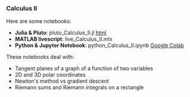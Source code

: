 ### Calculus II

Here are some notebooks: 
- **Julia & Pluto**: pluto_Calculus_II.jl  [html](https://fiomfd.github.io/ATCM2025/pluto_Calculus_II.html)
- **MATLAB livescript**: live_Calculus_II.mlx
- **Python & Jupyter Notebook**:  python_Calculus_II.ipynb [Google Colab](https://colab.research.google.com/github/fiomfd/ATCM2025/blob/main/Calculus%20II/python_Calculus_II.ipynb)

These notebooks deal with:
- Tangent planes of a graph of a function of two variables
- 2D and 3D polar coordinates 
- Newton's method vs gradient descent
- Riemann sums and Riemann integrals on a rectangle
